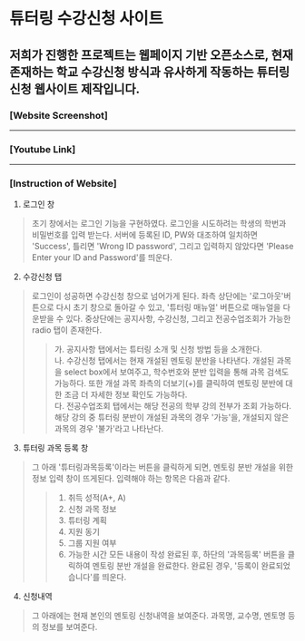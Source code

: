 # 튜터링 수강신청 사이트

저희가 진행한 프로젝트는 웹페이지 기반 오픈소스로, 현재 존재하는 학교 수강신청 방식과 유사하게 작동하는 튜터링 신청 웹사이트 제작입니다.
------------
### [Website Screenshot]

------------
### [Youtube Link]

------------
### [Instruction of Website]

1. 로그인 창
> 초기 창에서는 로그인 기능을 구현하였다. 로그인을 시도하려는 학생의 학번과 비밀번호를 입력 받는다. 서버에 등록된 ID, PW와 대조하여 일치하면 'Success', 틀리면 'Wrong ID password', 그리고 입력하지 않았다면 'Please Enter your ID and Password'를 띄운다.
2. 수강신청 탭
> 로그인이 성공하면 수강신청 창으로 넘어가게 된다. 좌측 상단에는 '로그아웃'버튼으로 다시 초기 창으로 돌아갈 수 있고, '튜터링 매뉴얼' 버튼으로 매뉴얼을 다운받을 수 있다. 중상단에는 공지사항, 수강신청, 그리고 전공수업조회가 가능한 radio 탭이 존재한다.
>   > 가. 공지사항 탭에서는 튜터링 소개 및 신청 방법 등을 소개한다.  
>   > 나. 수강신청 탭에서는 현재 개설된 멘토링 분반을 나타낸다. 개설된 과목을 select box에서 보여주고, 학수번호와 분반 입력을 통해 과목 검색도 가능하다. 또한 개설 과목 좌측의 더보기(+)를 클릭하여 멘토링 분반에 대한 조금 더 자세한 정보 확인도 가능하다.  
>   > 다. 전공수업조회 탭에서는 해당 전공의 학부 강의 전부가 조회 가능하다. 해당 강의 중 튜터링 분반이 개설된 과목의 경우 '가능'을, 개설되지 않은 과목의 경우 '불가'라고 나타난다.
3. 튜터링 과목 등록 창
> 그 아래 '튜터링과목등록'이라는 버튼을 클릭하게 되면, 멘토링 분반 개설을 위한 정보 입력 창이 뜨게된다. 입력해야 하는 항목은 다음과 같다.
>   > 1. 취득 성적(A+, A)
>   > 2. 신청 과목 정보
>   > 3. 튜터링 계획
>   > 4. 지원 동기
>   > 5. 그룹 지원 여부
>   > 6. 가능한 시간
> 모든 내용이 작성 완료된 후, 하단의 '과목등록' 버튼을 클릭하여 멘토링 분반 개설을 완료한다. 완료된 경우, '등록이 완료되었습니다'를 띄운다.
4. 신청내역
> 그 아래에는 현재 본인의 멘토링 신청내역을 보여준다. 과목명, 교수명, 멘토명 등의 정보를 보여준다.